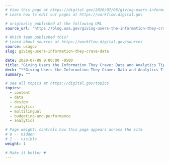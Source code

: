 ```yaml
---
# View this page at https://digital.gov/2020/07/08/giving-users-information-they-crave-data
# Learn how to edit our pages at https://workflow.digital.gov

# originally published at the following URL
source_url: "https://blog.usa.gov/giving-users-the-information-they-crave-data-and-analytics-tips-from-usagov-en-espa%C3%B1ol"

# Which team published this?
# Learn about sources at https://workflow.digital.gov/sources
source: usagov
slug: giving-users-information-they-crave-data

date: 2020-07-08 9:00:00 -0500
title: "Giving Users the Information They Crave: Data and Analytics Tips From USAGov en Espa&ntilde;ol"
deck: "**Giving Users the Information They Crave: Data and Analytics Tips From USAGov en Espa&ntilde;ol**&mdash;User data guides what we do at USAGov. Without it, we wouldn’t know what government questions people are searching for. And we wouldn’t know how to design our content to make it easier for people to find and understand the answers."
summary: ""

# see all topics at https://digital.gov/topics
topics: 
  - content
  - data
  - design
  - analytics
  - multilingual
  - budgeting-and-performance
  - analytics

# Page weight: controls how this page appears across the site
# 0 -- hidden
# 1 -- visible
weight: 1

# Make it better ♥
---
```

